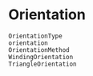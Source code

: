 # Orientation

```@docs
OrientationType
orientation
OrientationMethod
WindingOrientation
TriangleOrientation
```
